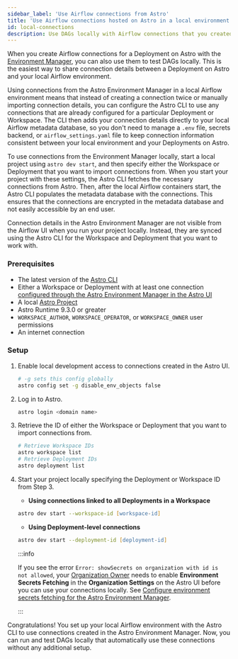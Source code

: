 ```yaml
---
sidebar_label: 'Use Airflow connections from Astro'
title: 'Use Airflow connections hosted on Astro in a local environment'
id: local-connections
description: Use DAGs locally with Airflow connections that you created in the Astro Environment Manager.
---
```


When you create Airflow connections for a Deployment on Astro with the [Environment Manager](create-and-link-connections.md), you can also use them to test DAGs locally. This is the easiest way to share connection details between a Deployment on Astro and your local Airflow environment.

Using connections from the Astro Environment Manager in a local Airflow environment means that instead of creating a connection twice or manually importing connection details, you can configure the Astro CLI to use any connections that are already configured for a particular Deployment or Workspace. The CLI then adds your connection details directly to your local Airflow metadata database, so you don't need to manage a `.env` file, secrets backend, or `airflow_settings.yaml` file to keep connection information consistent between your local environment and your Deployments on Astro.

To use connections from the Environment Manager locally, start a local project using `astro dev start`, and then specify either the Workspace or Deployment that you want to import connections from. When you start your project with these settings, the Astro CLI fetches the necessary connections from Astro. Then, after the local Airflow containers start, the Astro CLI populates the metadata database with the connections. This ensures that the connections are encrypted in the metadata database and not easily accessible by an end user.

Connection details in the Astro Environment Manager are not visible from the Airflow UI when you run your project locally. Instead, they are synced using the Astro CLI for the Workspace and Deployment that you want to work with.

### Prerequisites

- The latest version of the [Astro CLI](https://www.astronomer.io/docs/astro/cli/install-cli)
- Either a Workspace or Deployment with at least one connection [configured through the Astro Environment Manager in the Astro UI](create-and-link-connections.md)
- A local [Astro Project](https://www.astronomer.io/docs/astro/cli/develop-project#create-an-astro-project)
- Astro Runtime 9.3.0 or greater
- `WORKSPACE_AUTHOR`, `WORKSPACE_OPERATOR`, or `WORKSPACE_OWNER` user permissions
- An internet connection

### Setup

1. Enable local development access to connections created in the Astro UI.

    ```zsh
    # -g sets this config globally
    astro config set -g disable_env_objects false
    ```

2. Log in to Astro.

    ```zsh
    astro login <domain name>
    ```

3. Retrieve the ID of either the Workspace or Deployment that you want to import connections from.

    ```zsh
    # Retrieve Workspace IDs
    astro workspace list
    # Retrieve Deployment IDs
    astro deployment list
    ```

4. Start your project locally specifying the Deployment or Workspace ID from Step 3.

    - **Using connections linked to all Deployments in a Workspace**
    ```zsh
    astro dev start --workspace-id [workspace-id]
    ```

    - **Using Deployment-level connections**
    ```zsh
    astro dev start --deployment-id [deployment-id]
    ```

    :::info

    If you see the error `Error: showSecrets on organization with id is not allowed`, your [Organization Owner](user-permissions.md#organization-roles) needs to enable **Environment Secrets Fetching** in the **Organization Settings** on the Astro UI before you can use your connections locally. See [Configure environment secrets fetching for the Astro Environment Manager](organization-settings.md#configure-environment-secrets-fetching-for-the-astro-environment-manager).

    :::

Congratulations! You set up your local Airflow environment with the Astro CLI to use connections created in the Astro Environment Manager. Now, you can run and test DAGs locally that automatically use these connections without any additional setup.